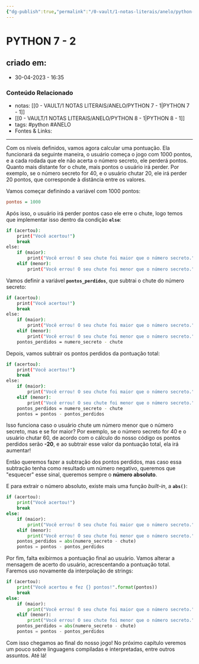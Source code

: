 ```yaml
---
{"dg-publish":true,"permalink":"/0-vault/1-notas-literais/anelo/python-7-2/","tags":["python","ANELO"],"dgHomeLink":true,"dgShowLocalGraph":true,"dgShowFileTree":true,"dgEnableSearch":true}
---
```


# PYTHON 7 - 2

## criado em: 
-  30-04-2023 - 16:35

### Conteúdo Relacionado
- notas: [[0 - VAULT/1 NOTAS LITERAIS/ANELO/PYTHON 7 - 1\|PYTHON 7 - 1]]
- [[0 - VAULT/1 NOTAS LITERAIS/ANELO/PYTHON 8 - 1\|PYTHON 8 - 1]]
- tags: #python #ANELO 
- Fontes & Links: 

---

Com os níveis definidos, vamos agora calcular uma pontuação. Ela funcionará da seguinte maneira, o usuário começa o jogo com 1000 pontos, e a cada rodada que ele não acerta o número secreto, ele perderá pontos. Quanto mais distante for o chute, mais pontos o usuário irá perder. Por exemplo, se o número secreto for 40, e o usuário chutar 20, ele irá perder 20 pontos, que corresponde à distância entre os valores.

Vamos começar definindo a variável com 1000 pontos:

```ini
pontos = 1000
```

Após isso, o usuário irá perder pontos caso ele erre o chute, logo temos que implementar isso dentro da condição **`else`**:

```bash
if (acertou):
    print("Você acertou!")
    break
else:
    if (maior):
        print("Você errou! O seu chute foi maior que o número secreto.")
    elif (menor):
        print("Você errou! O seu chute foi menor que o número secreto.")
```

Vamos definir a variável **`pontos_perdidos`**, que subtrai o chute do número secreto:

```bash
if (acertou):
    print("Você acertou!")
    break
else:
    if (maior):
        print("Você errou! O seu chute foi maior que o número secreto.")
    elif (menor):
        print("Você errou! O seu chute foi menor que o número secreto.")
    pontos_perdidos = numero_secreto - chute
```

Depois, vamos subtrair os pontos perdidos da pontuação total:

```bash
if (acertou):
    print("Você acertou!")
    break
else:
    if (maior):
        print("Você errou! O seu chute foi maior que o número secreto.")
    elif (menor):
        print("Você errou! O seu chute foi menor que o número secreto.")
    pontos_perdidos = numero_secreto - chute
    pontos = pontos - pontos_perdidos
```

Isso funciona caso o usuário chute um número menor que o número secreto, mas e se for maior? Por exemplo, se o número secreto for 40 e o usuário chutar 60, de acordo com o cálculo do nosso código os pontos perdidos serão **-20**, e ao subtrair esse valor da pontuação total, ela irá aumentar!

Então queremos fazer a subtração dos pontos perdidos, mas caso essa subtração tenha como resultado um número negativo, queremos que "esquecer" esse sinal, queremos sempre o **número absoluto**.

E para extrair o número absoluto, existe mais uma função _built-in_, a **`abs()`**:

```python
if (acertou):
    print("Você acertou!")
    break
else:
    if (maior):
        print("Você errou! O seu chute foi maior que o número secreto.")
    elif (menor):
        print("Você errou! O seu chute foi menor que o número secreto.")
    pontos_perdidos = abs(numero_secreto - chute)
    pontos = pontos - pontos_perdidos
```

Por fim, falta exibirmos a pontuação final ao usuário. Vamos alterar a mensagem de acerto do usuário, acrescentando a pontuação total. Faremos uso novamente da interpolação de strings:

```python
if (acertou):
    print("Você acertou e fez {} pontos!".format(pontos))
    break
else:
    if (maior):
        print("Você errou! O seu chute foi maior que o número secreto.")
    elif (menor):
        print("Você errou! O seu chute foi menor que o número secreto.")
    pontos_perdidos = abs(numero_secreto - chute)
    pontos = pontos - pontos_perdidos
```

Com isso chegamos ao final do nosso jogo! No próximo capítulo veremos um pouco sobre linguagens compiladas e interpretadas, entre outros assuntos. Até lá!